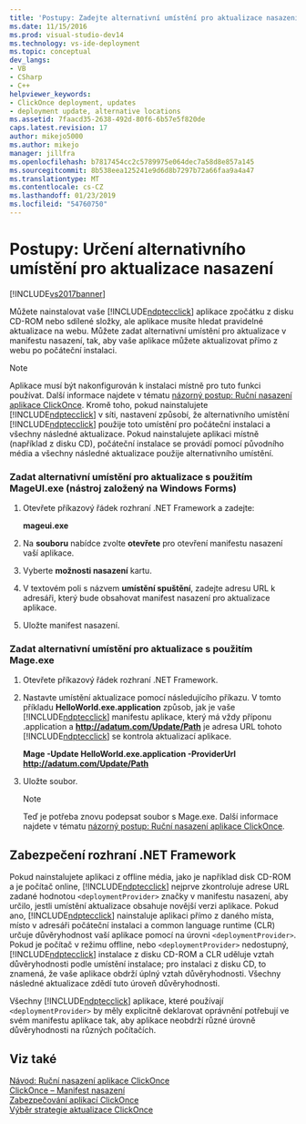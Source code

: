 ```yaml
---
title: 'Postupy: Zadejte alternativní umístění pro aktualizace nasazení | Dokumentace Microsoftu'
ms.date: 11/15/2016
ms.prod: visual-studio-dev14
ms.technology: vs-ide-deployment
ms.topic: conceptual
dev_langs:
- VB
- CSharp
- C++
helpviewer_keywords:
- ClickOnce deployment, updates
- deployment update, alternative locations
ms.assetid: 7faacd35-2638-492d-80f6-6b57e5f820de
caps.latest.revision: 17
author: mikejo5000
ms.author: mikejo
manager: jillfra
ms.openlocfilehash: b7817454cc2c5789975e064dec7a58d8e857a145
ms.sourcegitcommit: 8b538eea125241e9d6d8b7297b72a66faa9a4a47
ms.translationtype: MT
ms.contentlocale: cs-CZ
ms.lasthandoff: 01/23/2019
ms.locfileid: "54760750"
---
```

# <a name="how-to-specify-an-alternate-location-for-deployment-updates"></a>Postupy: Určení alternativního umístění pro aktualizace nasazení
[!INCLUDE[vs2017banner](../includes/vs2017banner.md)]

Můžete nainstalovat vaše [!INCLUDE[ndptecclick](../includes/ndptecclick-md.md)] aplikace zpočátku z disku CD-ROM nebo sdílené složky, ale aplikace musíte hledat pravidelné aktualizace na webu. Můžete zadat alternativní umístění pro aktualizace v manifestu nasazení, tak, aby vaše aplikace můžete aktualizovat přímo z webu po počáteční instalaci.  
  
> [!NOTE]
>  Aplikace musí být nakonfigurován k instalaci místně pro tuto funkci používat. Další informace najdete v tématu [názorný postup: Ruční nasazení aplikace ClickOnce](../deployment/walkthrough-manually-deploying-a-clickonce-application.md). Kromě toho, pokud nainstalujete [!INCLUDE[ndptecclick](../includes/ndptecclick-md.md)] v síti, nastavení způsobí, že alternativního umístění [!INCLUDE[ndptecclick](../includes/ndptecclick-md.md)] použije toto umístění pro počáteční instalaci a všechny následné aktualizace. Pokud nainstalujete aplikaci místně (například z disku CD), počáteční instalace se provádí pomocí původního média a všechny následné aktualizace použije alternativního umístění.  
  
### <a name="specifying-an-alternate-location-for-updates-by-using-mageuiexe-windows-forms-based-utility"></a>Zadat alternativní umístění pro aktualizace s použitím MageUI.exe (nástroj založený na Windows Forms)  
  
1.  Otevřete příkazový řádek rozhraní .NET Framework a zadejte:  
  
     **mageui.exe**  
  
2.  Na **souboru** nabídce zvolte **otevřete** pro otevření manifestu nasazení vaší aplikace.  
  
3.  Vyberte **možnosti nasazení** kartu.  
  
4.  V textovém poli s názvem **umístění spuštění**, zadejte adresu URL k adresáři, který bude obsahovat manifest nasazení pro aktualizace aplikace.  
  
5.  Uložte manifest nasazení.  
  
### <a name="specifying-an-alternate-location-for-updates-by-using-mageexe"></a>Zadat alternativní umístění pro aktualizace s použitím Mage.exe  
  
1.  Otevřete příkazový řádek rozhraní .NET Framework.  
  
2.  Nastavte umístění aktualizace pomocí následujícího příkazu. V tomto příkladu **HelloWorld.exe.application** způsob, jak je vaše [!INCLUDE[ndptecclick](../includes/ndptecclick-md.md)] manifestu aplikace, který má vždy příponu .application a **http://adatum.com/Update/Path** je adresa URL tohoto [!INCLUDE[ndptecclick](../includes/ndptecclick-md.md)] se kontrola aktualizací aplikace.  
  
     **Mage -Update HelloWorld.exe.application -ProviderUrl http://adatum.com/Update/Path**  
  
3.  Uložte soubor.  
  
    > [!NOTE]
    >  Teď je potřeba znovu podepsat soubor s Mage.exe. Další informace najdete v tématu [názorný postup: Ruční nasazení aplikace ClickOnce](../deployment/walkthrough-manually-deploying-a-clickonce-application.md).  
  
## <a name="net-framework-security"></a>Zabezpečení rozhraní .NET Framework  
 Pokud nainstalujete aplikaci z offline média, jako je například disk CD-ROM a je počítač online, [!INCLUDE[ndptecclick](../includes/ndptecclick-md.md)] nejprve zkontroluje adrese URL zadané hodnotou `<deploymentProvider>` značky v manifestu nasazení, aby určilo, jestli umístění aktualizace obsahuje novější verzi aplikace. Pokud ano, [!INCLUDE[ndptecclick](../includes/ndptecclick-md.md)] nainstaluje aplikaci přímo z daného místa, místo v adresáři počáteční instalaci a common language runtime (CLR) určuje důvěryhodnost vaší aplikace pomocí na úrovni `<deploymentProvider>`. Pokud je počítač v režimu offline, nebo `<deploymentProvider>` nedostupný, [!INCLUDE[ndptecclick](../includes/ndptecclick-md.md)] instalace z disku CD-ROM a CLR uděluje vztah důvěryhodnosti podle umístění instalace; pro instalaci z disku CD, to znamená, že vaše aplikace obdrží úplný vztah důvěryhodnosti. Všechny následné aktualizace zdědí tuto úroveň důvěryhodnosti.  
  
 Všechny [!INCLUDE[ndptecclick](../includes/ndptecclick-md.md)] aplikace, které používají `<deploymentProvider>` by měly explicitně deklarovat oprávnění potřebují ve svém manifestu aplikace tak, aby aplikace neobdrží různé úrovně důvěryhodnosti na různých počítačích.  
  
## <a name="see-also"></a>Viz také  
 [Návod: Ruční nasazení aplikace ClickOnce](../deployment/walkthrough-manually-deploying-a-clickonce-application.md)   
 [ClickOnce – Manifest nasazení](../deployment/clickonce-deployment-manifest.md)   
 [Zabezpečování aplikací ClickOnce](../deployment/securing-clickonce-applications.md)   
 [Výběr strategie aktualizace ClickOnce](../deployment/choosing-a-clickonce-update-strategy.md)
